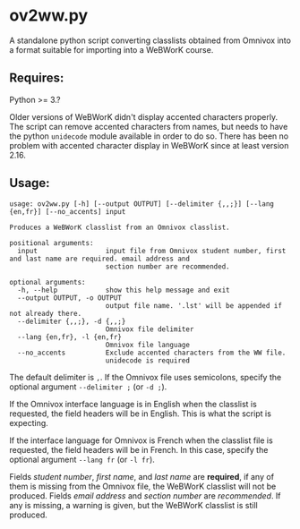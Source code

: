 # ov2ww.py

A standalone python script converting classlists obtained from Omnivox into a format suitable for importing into a WeBWorK course.

## Requires:

Python >= 3.?

Older versions of WeBWorK didn't display accented characters properly.
The script can remove accented characters from names, but needs to have the python `unidecode` module available in order to do so.
There has been no problem with accented character display in WeBWorK since at least version 2.16.

## Usage:

```
usage: ov2ww.py [-h] [--output OUTPUT] [--delimiter {,,;}] [--lang {en,fr}] [--no_accents] input

Produces a WeBWorK classlist from an Omnivox classlist.

positional arguments:
  input                 input file from Omnivox student number, first and last name are required. email address and
                        section number are recommended.

optional arguments:
  -h, --help            show this help message and exit
  --output OUTPUT, -o OUTPUT
                        output file name. '.lst' will be appended if not already there.
  --delimiter {,,;}, -d {,,;}
                        Omnivox file delimiter
  --lang {en,fr}, -l {en,fr}
                        Omnivox file language
  --no_accents          Exclude accented characters from the WW file.
                        unidecode is required
```

The default delimiter is `,`.
If the Omnivox file uses semicolons, specify the optional argument `--delimiter ;` (or `-d ;`).

If the Omnivox interface language is in English when the classlist is requested, the field headers will be in English.
This is what the script is expecting.

If the interface language for Omnivox is French when the classlist file is requested, the field headers will be in French.
In this case, specify the optional argument `--lang fr` (or `-l fr`).

Fields _student number_, _first name_, and _last name_ are **required**, if any of them is missing from the Omnivox file, the WeBWorK classlist will not be produced.
Fields _email address_ and _section number_ are _recommended_.  If any is missing, a warning is given, but the WeBWorK classlist is still produced.
